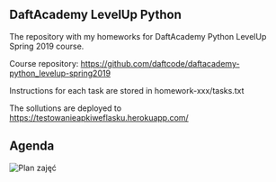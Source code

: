 ## DaftAcademy LevelUp Python

The repository with my homeworks for DaftAcademy Python LevelUp Spring 2019 course.

Course repository: https://github.com/daftcode/daftacademy-python_levelup-spring2019

Instructions for each task are stored in homework-xxx/tasks.txt

The sollutions are deployed to https://testowanieapkiweflasku.herokuapp.com/

## Agenda
![Plan zajęć](https://raw.githubusercontent.com/daftcode/daftacademy-python_levelup-spring2019/master/plan_zajec.jpg)
